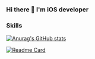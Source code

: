 ### Hi there 👋 I'm iOS developer

### Skills

[![Anurag's GitHub stats](https://github-readme-stats.vercel.app/api?username=Leebumju)](https://github.com/anuraghazra/github-readme-stats)


[![Readme Card](https://github-readme-stats.vercel.app/api/pin/?username=Leebumju&repo=github-readme-stats)](https://github.com/Leebumju/HomegrownStudentRecipe)
